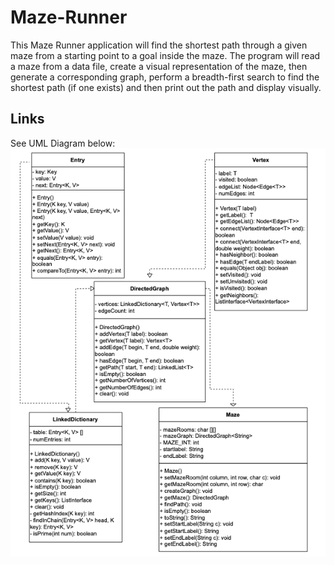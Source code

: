 # Maze-Runner

This Maze Runner application will find the shortest path through a given maze from a starting point to a goal inside the maze. The program will read a 
maze from a data file, create a visual representation of the maze, then generate a corresponding graph, perform a breadth-first search to find the shortest path (if one exists) and then print out the path and display visually.

## Links
See UML Diagram below:
![](images/Maze-Runner.drawio.png)
